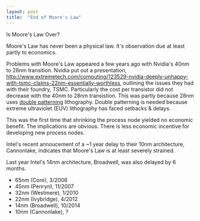 ```yaml
---
layout: post
title:  "End of Moore's Law"
---
```



Is Moore's Law Over?

Moore's Law has never been a physical law. It's observation due at least partly to economics.

Problems with Moore's Law appeared a few years ago with Nvidia's 40nm to 28nm transition. Nvidia put out a presentation,
http://www.extremetech.com/computing/123529-nvidia-deeply-unhappy-with-tsmc-claims-22nm-essentially-worthless,
outlining the issues they had with their foundry, TSMC. 
Particularly the cost per transistor did not decrease with the 40nm to 28nm transistion. This was partly because 28nm uses [double patterning](https://en.wikipedia.org/wiki/Multiple_patterning) lithography.
Double patterning is needed because extreme ultraviolet (EUV) lithography has faced setbacks & delays.

This was the first time that shrinking the process node yielded no economic benefit.
The implications are obvious. There is less economic incentive for developing new process nodes.



Intel's recent annoucement of a ~1 year delay to their 10nm architecture, Cannonlake, indicates that Moore's Law is at least severely strained.

Last year Intel's 14nm architecture, Broadwell, was also delayed by 6 months.

- 65nm (Core), 3/2006
- 45nm (Penryn), 11/2007 
- 32nm (Westmere), 1/2010
- 22nm (Ivybridge), 4/2012
- 14nm (Broadwell), 10/2014
- 10nm (Cannonlake), ?



<div id="container" style="width: 600px; height: 400px; margin: 0 auto"></div>
<script type="text/javascript">
$(function () {
$('#container').highcharts({
            chart: {
                type: 'spline'
            },
            title: {
                text: 'Process Nodes',
                x: -20 //center
            },
            subtitle: {
                text: 'Source: Wikipedia',
                x: -20
                },

        xAxis: {
            type: 'datetime',
            dateTimeLabelFormats: { // don't display the dummy year
                month: '%e. %b aaa',
                year: '%b %y'
            },
            title: {
                text: 'Date'
            }
        },
            yAxis: {
                title: {
                    text: 'log(nm)'
                    },
                    min: 0,
                    type: 'linear'
                    },
                    
            tooltip: {
                valueSuffix: ' (log nm)'
            },
        plotOptions: {
            spline: {
                marker: {
                    enabled: true
                }
            }
        },        series: [{
            name: "Intel",
            // Define the data points. All series have a dummy year
            // of 1970/71 in order to be compared on the same x axis. Note
            // that in JavaScript, months start at 0 for January, 1 for February etc.
            data: [
                [Date.UTC(2006, 3, 1), 4.17],
                [Date.UTC(2007, 11, 1), 3.80],
                [Date.UTC(2010, 01, 1), 3.46],
                [Date.UTC(2012, 04, 1), 3.09],
                [Date.UTC(2014, 10, 1), 2.64],
                [Date.UTC(2017, 10, 1), 2.30],
            ]
        }]
        });
    });

</script>


